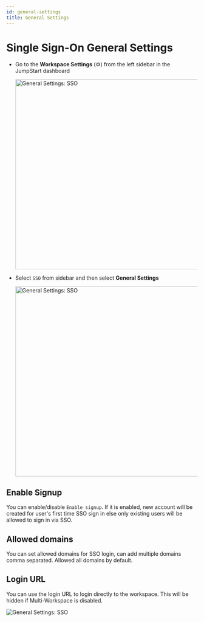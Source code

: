 ```yaml
---
id: general-settings
title: General Settings
---
```


# Single Sign-On General Settings

- Go to the **Workspace Settings** (⚙️) from the left sidebar in the JumpStart dashboard
  <div style={{textAlign: 'center'}}>

  <img className="screenshot-full" src="/img/sso/general/workside.png" alt="General Settings: SSO" width="500"/>

  </div>

- Select `SSO` from sidebar and then select **General Settings**
  <div style={{textAlign: 'center'}}>

  <img className="screenshot-full" src="/img/sso/general/sso.png" alt="General Settings: SSO" width="500"/>

  </div>

## Enable Signup

You can enable/disable `Enable signup`. If it is enabled, new account will be created for user's first time SSO sign in else only existing users will be allowed to sign in via SSO.

## Allowed domains

You can set allowed domains for SSO login, can add multiple domains comma separated. Allowed all domains by default.

## Login URL

You can use the login URL to login directly to the workspace. This will be hidden if Multi-Workspace is disabled.

<div style={{textAlign: 'center'}}>

<img className="screenshot-full" src="/img/sso/general/login.png" alt="General Settings: SSO" />

</div>
